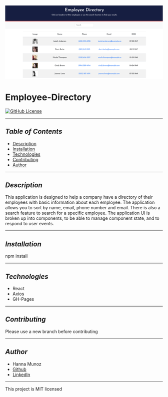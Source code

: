 ![Employee-Directory](./public/icons/screenshot.png)


# Employee-Directory
[![GitHub License](https://img.shields.io/badge/License-MIT-blue)](https://opensource.org/licenses/MIT)

---------------

## *Table of Contents*
- [Description](#description)
- [Installation](#installation)
- [Technologies](#technologies)
- [Contributing](#contributing)
- [Author](#author)

---------------

## *Description*
This application is designed to help a company have a directory of their employees with basic information about each employee. The application allows you to sort by name, email, phone number and email. There is also a search feature to search for a specific employee. The application UI is broken up into components, to be able to manage component state, and to respond to user events.

---------------

## *Installation*
npm install

---------------

## *Technologies*
- React
- Axios
- GH-Pages

---------------

## *Contributing*
Please use a new branch before contributing

---------------

## *Author*
- Hanna Munoz
- [Github](https://github.com/hannamunoz)
- [LinkedIn](https://www.linkedin.com/in/hanna-munoz-179993b2/)

---------------

This project is MIT licensed